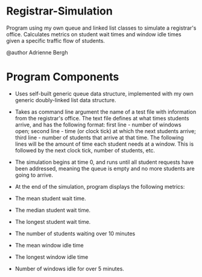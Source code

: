 # Registrar-Simulation
Program using my own queue and linked list classes to simulate a registrar's office. Calculates metrics on student wait times and window idle times given a specific traffic flow of students.

@author Adrienne Bergh

# Program Components
- Uses self-built generic queue data structure, implemented with my own generic doubly-linked list data structure.
- Takes as command line argument the name of a test file with information from the registrar's office. The text file defines at what times students arrive, and has the following format: first line - number of windows open; second line - time (or clock tick) at which the next students arrive; third line - number of students that arrive at that time. The following lines will be the amount of time each student needs at a window. This is followed by the next clock tick, number of students, etc.
- The simulation begins at time 0, and runs until all student requests have been addressed, meaning the queue is empty and no more students are going to arrive.
- At the end of the simulation, program displays the following metrics:

- The mean student wait time.
- The median student wait time.
- The longest student wait time.
- The number of students waiting over 10 minutes
- The mean window idle time
- The longest window idle time
- Number of windows idle for over 5 minutes.
